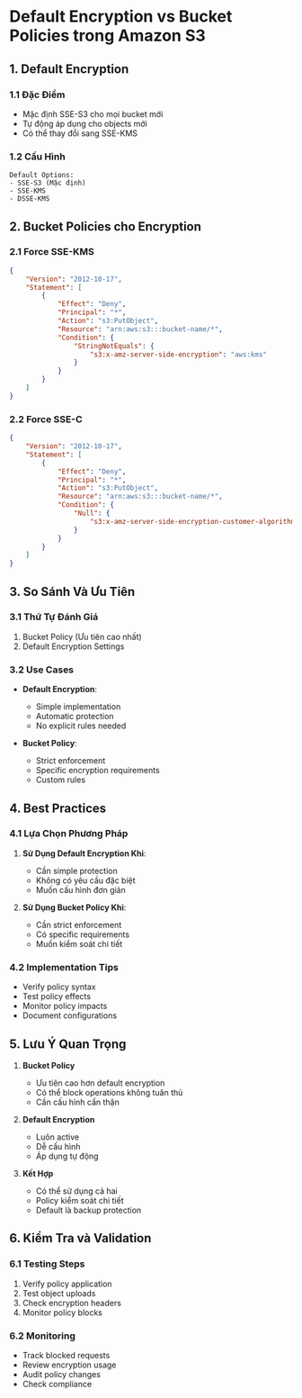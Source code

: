 # Default Encryption vs Bucket Policies trong Amazon S3

## 1. Default Encryption

### 1.1 Đặc Điểm
- Mặc định SSE-S3 cho mọi bucket mới
- Tự động áp dụng cho objects mới
- Có thể thay đổi sang SSE-KMS

### 1.2 Cấu Hình
```plaintext
Default Options:
- SSE-S3 (Mặc định)
- SSE-KMS
- DSSE-KMS
```

## 2. Bucket Policies cho Encryption

### 2.1 Force SSE-KMS
```json
{
    "Version": "2012-10-17",
    "Statement": [
        {
            "Effect": "Deny",
            "Principal": "*",
            "Action": "s3:PutObject",
            "Resource": "arn:aws:s3:::bucket-name/*",
            "Condition": {
                "StringNotEquals": {
                    "s3:x-amz-server-side-encryption": "aws:kms"
                }
            }
        }
    ]
}
```

### 2.2 Force SSE-C
```json
{
    "Version": "2012-10-17",
    "Statement": [
        {
            "Effect": "Deny",
            "Principal": "*",
            "Action": "s3:PutObject",
            "Resource": "arn:aws:s3:::bucket-name/*",
            "Condition": {
                "Null": {
                    "s3:x-amz-server-side-encryption-customer-algorithm": "true"
                }
            }
        }
    ]
}
```

## 3. So Sánh Và Ưu Tiên

### 3.1 Thứ Tự Đánh Giá
1. Bucket Policy (Ưu tiên cao nhất)
2. Default Encryption Settings

### 3.2 Use Cases
- **Default Encryption**: 
  - Simple implementation
  - Automatic protection
  - No explicit rules needed

- **Bucket Policy**:
  - Strict enforcement
  - Specific encryption requirements
  - Custom rules

## 4. Best Practices

### 4.1 Lựa Chọn Phương Pháp
1. **Sử Dụng Default Encryption Khi**:
   - Cần simple protection
   - Không có yêu cầu đặc biệt
   - Muốn cấu hình đơn giản

2. **Sử Dụng Bucket Policy Khi**:
   - Cần strict enforcement
   - Có specific requirements
   - Muốn kiểm soát chi tiết

### 4.2 Implementation Tips
- Verify policy syntax
- Test policy effects
- Monitor policy impacts
- Document configurations

## 5. Lưu Ý Quan Trọng

1. **Bucket Policy**
   - Ưu tiên cao hơn default encryption
   - Có thể block operations không tuân thủ
   - Cần cấu hình cẩn thận

2. **Default Encryption**
   - Luôn active
   - Dễ cấu hình
   - Áp dụng tự động

3. **Kết Hợp**
   - Có thể sử dụng cả hai
   - Policy kiểm soát chi tiết
   - Default là backup protection

## 6. Kiểm Tra và Validation

### 6.1 Testing Steps
1. Verify policy application
2. Test object uploads
3. Check encryption headers
4. Monitor policy blocks

### 6.2 Monitoring
- Track blocked requests
- Review encryption usage
- Audit policy changes
- Check compliance